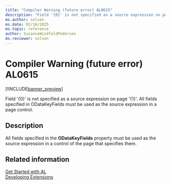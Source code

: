 ```yaml
---
title: "Compiler Warning (future error) AL0615"
description: "Field '{0}' is not specified as a source expression on page '{1}'."
ms.author: solsen
ms.date: 02/18/2025
ms.topic: reference
author: SusanneWindfeldPedersen
ms.reviewer: solsen
---
```

[//]: # (START>DO_NOT_EDIT)
[//]: # (IMPORTANT:Do not edit any of the content between here and the END>DO_NOT_EDIT.)
[//]: # (Any modifications should be made in the .xml files in the ModernDev repo.)
# Compiler Warning (future error) AL0615

[!INCLUDE[banner_preview](../includes/banner_preview.md)]

Field '{0}' is not specified as a source expression on page '{1}'. All fields specified in ODataKeyFields must be used as the source expression in a page control.


## Description
All fields specified in the **ODataKeyFields** property must be used as the source expression in a control of the page that specifies them.  

[//]: # (IMPORTANT: END>DO_NOT_EDIT)
## Related information  
[Get Started with AL](../devenv-get-started.md)  
[Developing Extensions](../devenv-dev-overview.md)  